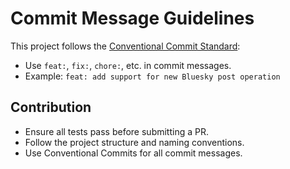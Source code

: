 # Commit Message Guidelines

This project follows the [Conventional Commit Standard](https://www.conventionalcommits.org/):
- Use `feat:`, `fix:`, `chore:`, etc. in commit messages.
- Example: `feat: add support for new Bluesky post operation`

## Contribution

- Ensure all tests pass before submitting a PR.
- Follow the project structure and naming conventions.
- Use Conventional Commits for all commit messages.
